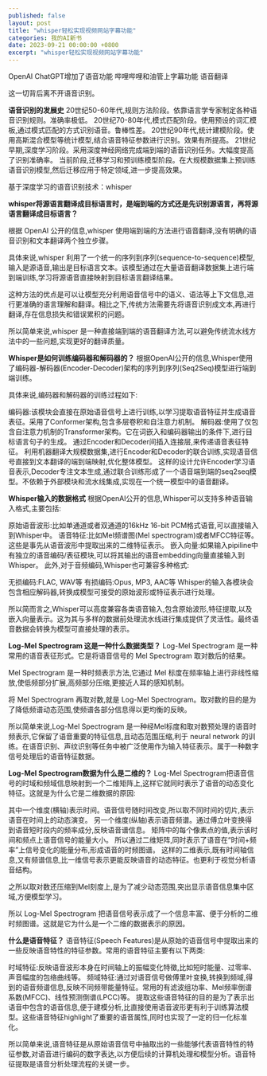 ```yaml
---
published: false
layout: post
title: "whisper轻松实现视频网站字幕功能"
categories: 我的AI新书
date: 2023-09-21 00:00:00 +0800
excerpt: "whisper轻松实现视频网站字幕功能"
---
```


OpenAI ChatGPT增加了语音功能
哔哩哔哩和油管上字幕功能
语音翻译

这一切背后离不开语音识别。


**语音识别的发展史**
20世纪50-60年代,规则方法阶段。依靠语言学专家制定各种语音识别规则。准确率极低。
20世纪70-80年代,模式匹配阶段。使用预设的词汇模板,通过模式匹配的方式识别语音。鲁棒性差。
20世纪90年代,统计建模阶段。使用高斯混合模型等统计模型,结合语音特征参数进行识别。效果有所提高。
21世纪早期,深度学习阶段。采用深度神经网络完成端到端的语音识别任务。大幅度提高了识别准确率。
当前阶段,迁移学习和预训练模型阶段。在大规模数据集上预训练语音识别模型,然后迁移应用于特定领域,进一步提高效果。


基于深度学习的语音识别技术：whisper


**whisper将源语言翻译成目标语言时，是端到端的方式还是先识别源语言，再将源语言翻译成目标语言？**

根据 OpenAI 公开的信息,whisper 使用端到端的方法进行语音翻译,没有明确的语音识别和文本翻译两个独立步骤。

具体来说,whisper 利用了一个统一的序列到序列(sequence-to-sequence)模型,输入是源语音,输出是目标语言文本。该模型通过在大量语音翻译数据集上进行端到端训练,学习将源语音直接映射到目标语言翻译结果。

这种方法的优点是可以让模型充分利用语音信号中的语义、语法等上下文信息,进行更准确的语言理解和翻译。相比之下,传统方法需要先将语音识别成文本,再进行翻译,存在信息损失和错误累积的问题。

所以简单来说,whisper 是一种直接端到端的语音翻译方法,可以避免传统流水线方法中的一些问题,实现更好的翻译质量。




**Whisper是如何训练编码器和解码器的？**
根据OpenAI公开的信息,Whisper使用了编码器-解码器(Encoder-Decoder)架构的序列到序列(Seq2Seq)模型进行端到端训练。

具体来说,编码器和解码器的训练过程如下:

编码器:该模块会直接在原始语音信号上进行训练,以学习提取语音特征并生成语音表征。采用了Conformer架构,包含多层卷积和自注意力机制。
解码器:使用了仅包含自注意力机制的Transformer架构。它在词嵌入和编码器输出的条件下,进行目标语言句子的生成。
通过Encoder和Decoder间插入连接层,来传递语音表征特征。
利用机器翻译大规模数据集,进行Encoder和Decoder的联合训练,实现语音信号直接到文本翻译的端到端映射,优化整体模型。
这样的设计允许Encoder学习语音表示,Decoder专注文本生成,通过联合训练形成了一个语音端到端的seq2seq模型。不依赖于外部模块和流水线集成,实现在一个统一模型中的语音翻译。


**Whisper输入的数据格式**
根据OpenAI公开的信息,Whisper可以支持多种语音输入格式,主要包括:

原始语音波形:比如单通道或者双通道的16kHz 16-bit PCM格式语音,可以直接输入到Whisper中。
语音特征:比如Mel频谱图(Mel spectrogram)或者MFCC特征等。这些是事先从语音波形中提取出来的二维特征表示。
嵌入向量:如果输入pipiline中有独立的语音编码/表征模块,可以将其输出的语音embedding向量直接输入到Whisper。
此外,对于音频编码,Whisper也可兼容多种格式:

无损编码:FLAC, WAV等
有损编码:Opus, MP3, AAC等
Whisper的输入各模块会包含相应解码器,转换成模型可接受的原始波形或特征表示进行处理。

所以简而言之,Whisper可以高度兼容各类语音输入,包含原始波形,特征提取,以及嵌入向量表示。这为其与多样的数据前处理流水线进行集成提供了灵活性。最终语音数据会转换为模型可直接处理的表示。

**Log-Mel Spectrogram 这是一种什么数据类型？**
Log-Mel Spectrogram 是一种常用的语音表征形式。它是将语音信号的 Mel Spectrogram 取对数后的结果。

Mel Spectrogram 是一种时频表示方法,它通过 Mel 标度在频率轴上进行非线性缩放,使低频部分扩展,高频部分压缩,更接近人耳的感知机制。

将 Mel Spectrogram 再取对数,就是 Log-Mel Spectrogram。取对数的目的是为了降低频谱动态范围,使频谱各部分信息得以更均衡的反映。

所以简单来说,Log-Mel Spectrogram 是一种经Mel标度和取对数预处理的语音时频表示,它保留了语音重要的特征信息,且动态范围压缩,利于 neural network 的训练。在语音识别、声纹识别等任务中被广泛使用作为输入特征表示。属于一种数字信号处理后的语音特征数据。


**Log-Mel Spectrogram数据为什么是二维的？**
Log-Mel Spectrogram把语音信号的时域和频域信息映射到一个二维矩阵上,这样它就同时表示了语音的动态变化特征。这就是为什么它是二维数据的原因:

其中一个维度(横轴)表示时间。语音信号随时间改变,所以取不同时间的切片,表示语音在时间上的动态演变。
另一个维度(纵轴)表示语音频谱。通过傅立叶变换得到语音短时段内的频率成分,反映语音谱信息。
矩阵中的每个像素点的值,表示该时间和频点上语音信号的能量大小。
所以通过二维矩阵,同时表示了语音在“时间+频率”上信号变化的能量分布,形成语音的时频图谱。
这样的二维表示,既有时间轴信息,又有频谱信息,比一维信号表示更能反映语音的动态特征。也更利于视觉分析语音结构。

之所以取对数还压缩到Mel刻度上,是为了减少动态范围,突出显示语音信息集中区域,方便模型学习。

所以 Log-Mel Spectrogram 把语音信号表示成了一个信息丰富、便于分析的二维时频图谱。这就是它为什么是一个二维的数据表示的原因。


**什么是语音特征？**
语音特征(Speech Features)是从原始的语音信号中提取出来的一些反映语音特性的特征参数。常用的语音特征主要有以下两类:

时域特征:反映语音波形本身在时间轴上的振幅变化特徵,比如短时能量、过零率、声音幅度的包络曲线等。
频域特征:通过对语音信号做傅里叶变换,转换到频域,得到的语音频谱信息,反映不同频带能量特征。常用的有滤波组功率、Mel频率倒谱系数(MFCC)、线性预测倒谱(LPCC)等。
提取这些语音特征的目的是为了表示出语音中包含的语音信息,便于建模分析,比直接使用语音波形更有利于训练算法模型。这些语音特征highlight了重要的语音属性,同时也实现了一定的归一化标准化。

所以简单来说,语音特征是从原始语音信号中抽取出的一些能够代表语音特性的特征参数,对语音进行编码的数字表达,以方便后续的计算机处理和模型分析。语音特征提取是语音分析处理流程的关键一步。